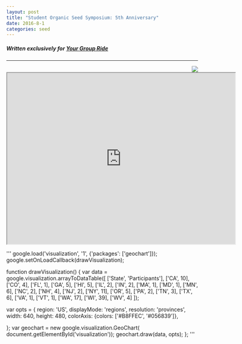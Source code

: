 ```yaml
---
layout: post
title: "Student Organic Seed Symposium: 5th Anniversary"
date: 2016-8-1 
categories: seed
---
```

##### Written exclusively for [Your Group Ride](http://yourgroupride.com/index.php/component/content/article/60-news-and-events/885-a-better-treatment-for-road-rash?Itemid=107)

* * *

<script async src="//jsfiddle.net/skammlade/f5ZLn/959/embed/"></script>

<img align="right" src="https://raw.githubusercontent.com/skammlade/skammlade.github.io/master/images/toughpads_small.jpg">

<iframe width="600" height="450" src="http://www.openheatmap.com/embed.html?map=UneloquentSextiparaKenons" ></iframe>


<script async src="//jsfiddle.net/skammlade/f5ZLn/959/embed/"></script>

<script async src="//jsfiddle.net/skammlade/qtg5ak4p/embed/"></script>


<div id="visualization" style="margin: 1em"> </div>

'''
google.load('visualization', '1', {'packages': ['geochart']});
google.setOnLoadCallback(drawVisualization);

function drawVisualization() {
  var data = google.visualization.arrayToDataTable([
    ['State', 'Participants'],
    ['CA', 10],
    ['CO', 4],
    ['FL', 1],
    ['GA', 5],
    ['HI', 5],
    ['IL', 2],
    ['IN', 2],
    ['MA', 1],
    ['MD', 1],
    ['MN', 6],
    ['NC', 2],
    ['NH', 4],
    ['NJ', 2],
    ['NY', 11],
    ['OR', 5],
    ['PA', 2],
    ['TN', 3],
    ['TX', 6],
    ['VA', 1],
    ['VT', 1],
    ['WA', 17],
    ['WI', 39],
    ['WV', 4]
  ]);
  
  var opts = {
    region: 'US',
    displayMode: 'regions',
    resolution: 'provinces',
    width: 640, 
    height: 480,
    colorAxis: {colors: ['#B8FFEC', '#056839']},
    
  };
  var geochart = new google.visualization.GeoChart(
      document.getElementById('visualization'));
  geochart.draw(data, opts);
};
'''